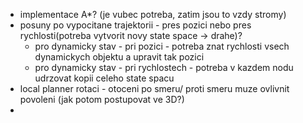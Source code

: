 * implementace A*? (je vubec potreba, zatim jsou to vzdy stromy)
* posuny po vypocitane trajektorii - pres pozici nebo pres rychlosti(potreba vytvorit novy state space -> drahe)?
   * pro dynamicky stav - pri pozici - potreba znat rychlosti vsech dynamickych objektu a upravit tak pozici
   * pro dynamicky stav - pri rychlostech - potreba v kazdem nodu udrzovat kopii celeho state spacu
* local planner rotaci - otoceni po smeru/ proti smeru muze ovlivnit povoleni (jak potom postupovat ve 3D?)
* 